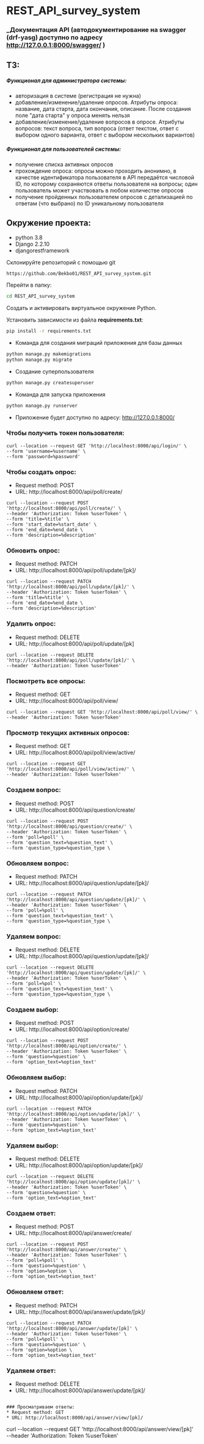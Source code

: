 # REST_API_survey_system

### _Документация API (автодокументирование на swagger (drf-yasg) доступно по адресу http://127.0.0.1:8000/swagger/ )

## ТЗ:

##### _Функционал для администратора системы:_
- авторизация в системе (регистрация не нужна)
- добавление/изменение/удаление опросов. Атрибуты опроса: название, дата старта, дата окончания, описание. После создания поле "дата старта" у опроса менять нельзя
- добавление/изменение/удаление вопросов в опросе. Атрибуты вопросов: текст вопроса, тип вопроса (ответ текстом, ответ с выбором одного варианта, ответ с выбором нескольких вариантов)

##### _Функционал для пользователей системы:_
- получение списка активных опросов
- прохождение опроса: опросы можно проходить анонимно, в качестве идентификатора пользователя в API передаётся числовой ID, по которому сохраняются ответы пользователя на вопросы; один пользователь может участвовать в любом количестве опросов
- получение пройденных пользователем опросов с детализацией по ответам (что выбрано) по ID уникальному пользователя


## Окружение проекта:
  * python 3.8
  * Django 2.2.10
  * djangorestframework

Склонируйте репозиторий с помощью git

    https://github.com/Bekbo01/REST_API_survey_system.git
Перейти в папку:
```bash
cd REST_API_survey_system
```
Создать и активировать виртуальное окружение Python.

Установить зависимости из файла **requirements.txt**:
```bash
pip install -r requirements.txt
```

* Команда для создания миграций приложения для базы данных
```bash
python manage.py makemigrations
python manage.py migrate
```
* Создание суперпользователя
```bash
python manage.py createsuperuser
```

* Команда для запуска приложения
```bash
python manage.py runserver
```
* Приложение будет доступно по адресу: http://127.0.0.1:8000/



### Чтобы получить токен пользователя: 
```
curl --location --request GET 'http://localhost:8000/api/login/' \
--form 'username=%username' \
--form 'password=%password'
```

### Чтобы создать опрос:
* Request method: POST
* URL: http://localhost:8000/api/poll/create/
```
curl --location --request POST 'http://localhost:8000/api/poll/create/' \
--header 'Authorization: Token %userToken' \
--form 'title=%title' \
--form 'start_date=%start_date' \
--form 'end_date=%end_date \
--form 'description=%description'
```

### Обновить опрос:
* Request method: PATCH
* URL: http://localhost:8000/api/poll/update/[pk]/

```
curl --location --request PATCH 'http://localhost:8000/api/poll/update/[pk]/' \
--header 'Authorization: Token %userToken' \
--form 'title=%title' \
--form 'end_date=%end_date \
--form 'description=%description'
```

### Удалить опрос:
* Request method: DELETE
* URL: http://localhost:8000/api/poll/update/[pk]
```
curl --location --request DELETE 'http://localhost:8000/api/poll/update/[pk]/' \
--header 'Authorization: Token %userToken'
```

### Посмотреть все опросы:
* Request method: GET
* URL: http://localhost:8000/api/poll/view/
```
curl --location --request GET 'http://localhost:8000/api/poll/view/' \
--header 'Authorization: Token %userToken'
```

### Просмотр текущих активных опросов:
* Request method: GET
* URL: http://localhost:8000/api/poll/view/active/
```
curl --location --request GET 'http://localhost:8000/api/poll/view/active/' \
--header 'Authorization: Token %userToken'
```

### Создаем вопрос:
* Request method: POST
* URL: http://localhost:8000/api/question/create/
```
curl --location --request POST 'http://localhost:8000/api/question/create/' \
--header 'Authorization: Token %userToken' \
--form 'poll=%poll' \
--form 'question_text=%question_text' \
--form 'question_type=%question_type \
```

### Обновляем вопрос:
* Request method: PATCH
* URL: http://localhost:8000/api/question/update/[pk]/
```
curl --location --request PATCH 'http://localhost:8000/api/question/update/[pk]/' \
--header 'Authorization: Token %userToken' \
--form 'poll=%poll' \
--form 'question_text=%question_text' \
--form 'question_type=%question_type \
```

### Удаляем вопрос:
* Request method: DELETE
* URL: http://localhost:8000/api/question/update/[pk]/
```
curl --location --request DELETE 'http://localhost:8000/api/question/update/[pk]/' \
--header 'Authorization: Token %userToken' \
--form 'poll=%pol' \
--form 'question_text=%question_text' \
--form 'question_type=%question_type \
```

### Создаем выбор:
* Request method: POST
* URL: http://localhost:8000/api/option/create/
```
curl --location --request POST 'http://localhost:8000/api/option/create/' \
--header 'Authorization: Token %userToken' \
--form 'question=%question' \
--form 'option_text=%option_text'
```

### Обновляем выбор:
* Request method: PATCH
* URL: http://localhost:8000/api/option/update/[pk]/
```
curl --location --request PATCH 'http://localhost:8000/api/option/update/[pk]/' \
--header 'Authorization: Token %userToken' \
--form 'question=%question' \
--form 'option_text=%option_text'
```

### Удаляем выбор:
* Request method: DELETE
* URL: http://localhost:8000/api/option/update/[pk]/
```
curl --location --request DELETE 'http://localhost:8000/api/option/update/[pk]/' \
--header 'Authorization: Token %userToken' \
--form 'question=%question' \
--form 'option_text=%option_text'
```

### Создаем ответ:
* Request method: POST
* URL: http://localhost:8000/api/answer/create/
```
curl --location --request POST 'http://localhost:8000/api/answer/create/' \
--header 'Authorization: Token %userToken' \
--form 'poll=%poll' \
--form 'question=%question' \
--form 'option=%option \
--form 'option_text=%option_text'
```

### Обновляем ответ:
* Request method: PATCH
* URL: http://localhost:8000/api/answer/update/[pk]/
```
curl --location --request PATCH 'http://localhost:8000/api/answer/update/[pk]' \
--header 'Authorization: Token %userToken' \
--form 'poll=%poll' \
--form 'question=%question' \
--form 'option=%option \
--form 'option_text=%option_text'
```

### Удаляем ответ:
* Request method: DELETE
* URL: http://localhost:8000/api/answer/update/[pk]/
```

### Просматриваем ответы:
* Request method: GET
* URL: http://localhost:8000/api/answer/view/[pk]/
```
curl --location --request GET 'http://localhost:8000/api/answer/view/[pk]' \
--header 'Authorization: Token %userToken'
